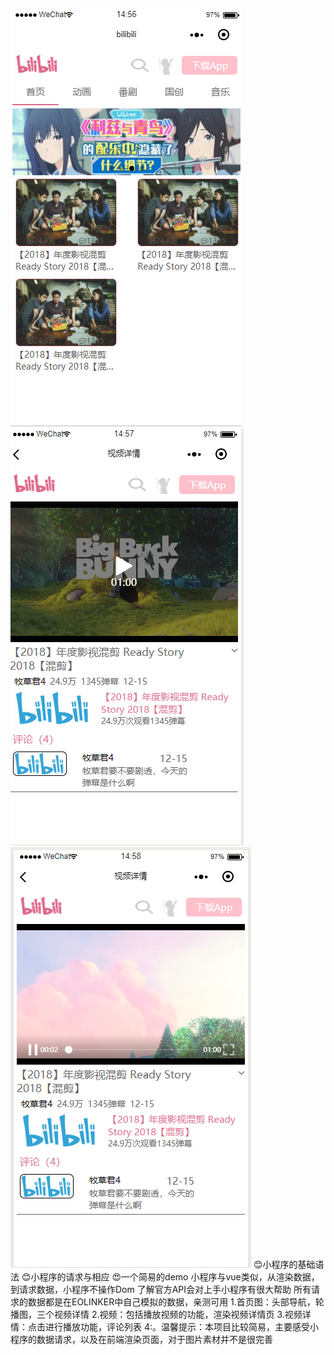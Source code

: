
![images](pic/index.png)
![images](pic/video.png)
![images](pic/detail.png)
😊小程序的基础语法
😊小程序的请求与相应
😍一个简易的demo
小程序与vue类似，从渲染数据，到请求数据，小程序不操作Dom
了解官方API会对上手小程序有很大帮助
所有请求的数据都是在EOLINKER中自己模拟的数据，亲测可用
1.首页图：头部导航，轮播图，三个视频详情
2.视频：包括播放视频的功能，渲染视频详情页
3.视频详情：点击进行播放功能，评论列表
4:。温馨提示：本项目比较简易，主要感受小程序的数据请求，以及在前端渲染页面，对于图片素材并不是很完善
